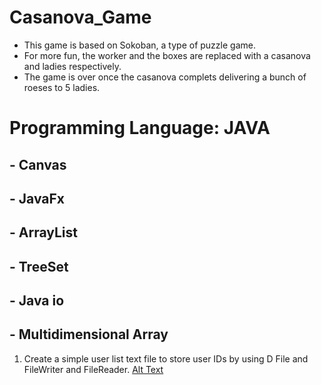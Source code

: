 # Casanova_Game
  - This game is based on Sokoban, a type of puzzle game.
  - For more fun, the worker and the boxes are replaced with a casanova and ladies respectively.
  - The game is over once the casanova complets delivering a bunch of roeses to 5 ladies. 

# Programming Language: JAVA
  ## - Canvas
  ## - JavaFx
  ## - ArrayList
  ## - TreeSet
  ## - Java io
  ## - Multidimensional Array

1. Create a simple user list text file to store user IDs by using D File and FileWriter and FileReader.
[Alt Text](images/c1.PNG)


  
  
 
